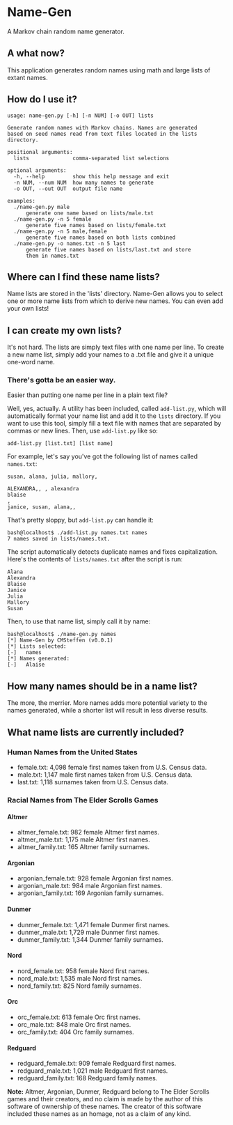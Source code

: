# Name-Gen
A Markov chain random name generator.

## A what now?
This application generates random names using math and large lists of extant names.

## How do I use it?
```
usage: name-gen.py [-h] [-n NUM] [-o OUT] lists

Generate random names with Markov chains. Names are generated
based on seed names read from text files located in the lists
directory.

positional arguments:
  lists              comma-separated list selections

optional arguments:
  -h, --help         show this help message and exit
  -n NUM, --num NUM  how many names to generate
  -o OUT, --out OUT  output file name

examples:
  ./name-gen.py male
      generate one name based on lists/male.txt
  ./name-gen.py -n 5 female
      generate five names based on lists/female.txt
  ./name-gen.py -n 5 male,female
      generate five names based on both lists combined
  ./name-gen.py -o names.txt -n 5 last
      generate five names based on lists/last.txt and store
      them in names.txt
```

## Where can I find these name lists?
Name lists are stored in the 'lists' directory. Name-Gen allows you to select one or more name lists from which to derive new names. You can even add your own lists!

## I can create my own lists?
It's not hard. The lists are simply text files with one name per line. To create a new name list, simply add your names to a .txt file and give it a unique one-word name.

### There's gotta be an easier way.
Easier than putting one name per line in a plain text file?

Well, yes, actually. A utility has been included, called `add-list.py`, which will automatically format your name list and add it to the `lists` directory. If you want to use this tool, simply fill a text file with names that are separated by commas or new lines. Then, use `add-list.py` like so:

```
add-list.py [list.txt] [list name]
```

For example, let's say you've got the following list of names called `names.txt`:

```
susan, alana, julia, mallory,

ALEXANDRA,, , alexandra
blaise
,
janice, susan, alana,,

```

That's pretty sloppy, but `add-list.py` can handle it:

```
bash@localhost$ ./add-list.py names.txt names
7 names saved in lists/names.txt.
```

The script automatically detects duplicate names and fixes capitalization. Here's the contents of `lists/names.txt` after the script is run:

```
Alana
Alexandra
Blaise
Janice
Julia
Mallory
Susan
```

Then, to use that name list, simply call it by name:

```
bash@localhost$ ./name-gen.py names
[*] Name-Gen by CMSteffen (v0.0.1)
[*] Lists selected:
[-]   names
[*] Names generated:
[-]   Alaise
```


## How many names should be in a name list?
The more, the merrier. More names adds more potential variety to the names generated, while a shorter list will result in less diverse results.

## What name lists are currently included?
### Human Names from the United States
* female.txt: 4,098 female first names taken from U.S. Census data.
* male.txt: 1,147 male first names taken from U.S. Census data.
* last.txt: 1,118 surnames taken from U.S. Census data.
### Racial Names from The Elder Scrolls Games
#### Altmer
* altmer_female.txt: 982 female Altmer first names.
* altmer_male.txt: 1,175 male Altmer first names.
* altmer_family.txt: 165 Altmer family surnames.
#### Argonian
* argonian_female.txt: 928 female Argonian first names.
* argonian_male.txt: 984 male Argonian first names.
* argonian_family.txt: 169 Argonian family surnames.
#### Dunmer
* dunmer_female.txt: 1,471 female Dunmer first names.
* dunmer_male.txt: 1,729 male Dunmer first names.
* dunmer_family.txt: 1,344 Dunmer family surnames.
#### Nord
* nord_female.txt: 958 female Nord first names.
* nord_male.txt: 1,535 male Nord first names.
* nord_family.txt: 825 Nord family surnames.
#### Orc
* orc_female.txt: 613 female Orc first names.
* orc_male.txt: 848 male Orc first names.
* orc_family.txt: 404 Orc family surnames.
#### Redguard
* redguard_female.txt: 909 female Redguard first names.
* redguard_male.txt: 1,021 male Redguard first names.
* redguard_family.txt: 168 Redguard family names.

**Note:** Altmer, Argonian, Dunmer, Redguard belong to The Elder Scrolls games and their creators, and no claim is made by the author of this software of ownership of these names. The creator of this software included these names as an homage, not as a claim of any kind.
